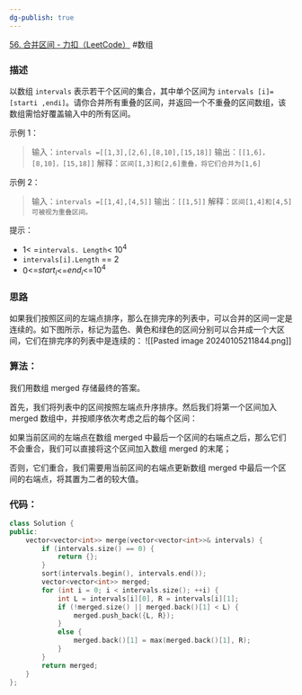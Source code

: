 ```yaml
---
dg-publish: true
---
```

[56. 合并区间 - 力扣（LeetCode）](https://leetcode.cn/problems/merge-intervals/solutions/203562/he-bing-qu-jian-by-leetcode-solution/)
#数组 
### 描述

以数组 `intervals` 表示若干个区间的集合，其中单个区间为 `intervals [i]=[starti ,endi]`。请你合并所有重叠的区间，并返回一个不重叠的区间数组，该数组需恰好覆盖输入中的所有区间。

示例 1：

> 输入：`intervals =[[1,3],[2,6],[8,10],[15,18]]`
> 输出：`[[1,6]，[8,10]，[15,18]]`
> 解释：`区间[1,3]和[2,6]重叠，将它们合并为[1,6]`

示例 2：

> 输入：`intervals =[[1,4],[4,5]]`
> 输出：`[[1,5]]`
> 解释：`区间[1,4]和[4,5]可被视为重叠区间。`

提示：

- 1< =` intervals. Length `< $10^4$
- `intervals[i].Length` == 2 
- 0<=$start_i$<=$end_i$<=$10^4$

### 思路
如果我们按照区间的左端点排序，那么在排完序的列表中，可以合并的区间一定是连续的。如下图所示，标记为蓝色、黄色和绿色的区间分别可以合并成一个大区间，它们在排完序的列表中是连续的：
![[Pasted image 20240105211844.png]]
### 算法：
我们用数组 merged 存储最终的答案。

首先，我们将列表中的区间按照左端点升序排序。然后我们将第一个区间加入 merged 数组中，并按顺序依次考虑之后的每个区间：

如果当前区间的左端点在数组 merged 中最后一个区间的右端点之后，那么它们不会重合，我们可以直接将这个区间加入数组 merged 的末尾；

否则，它们重合，我们需要用当前区间的右端点更新数组 merged 中最后一个区间的右端点，将其置为二者的较大值。

### 代码：
```cpp
class Solution {
public:
    vector<vector<int>> merge(vector<vector<int>>& intervals) {
        if (intervals.size() == 0) {
            return {};
        }
        sort(intervals.begin(), intervals.end());
        vector<vector<int>> merged;
        for (int i = 0; i < intervals.size(); ++i) {
            int L = intervals[i][0], R = intervals[i][1];
            if (!merged.size() || merged.back()[1] < L) {
                merged.push_back({L, R});
            }
            else {
                merged.back()[1] = max(merged.back()[1], R);
            }
        }
        return merged;
    }
};
```